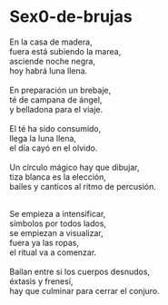 # Sex0-de-brujas
En la casa de madera,</br>
fuera está subiendo la marea,</br>
asciende noche negra,</br>
hoy habrá luna llena.</br>
</br>
En preparación un brebaje,</br>
té de campana de ángel,</br>
y belladona para el viaje.</br>
</br>
El té ha sido consumido,</br>
llega la luna llena,</br>
el día cayó en el olvido.</br>
</br>
Un círculo mágico hay que dibujar,</br>
tiza blanca es la elección,</br>
bailes y canticos al ritmo de percusión.</br></br>

Se empieza a intensificar,</br>
símbolos por todos lados,</br>
se empiezan a visualizar,</br>
fuera ya las ropas,</br>
el ritual va a comenzar.</br>
</br>
Bailan entre si los cuerpos desnudos,</br>
éxtasis y frenesí,</br>
hay que culminar para cerrar el conjuro.</br>

